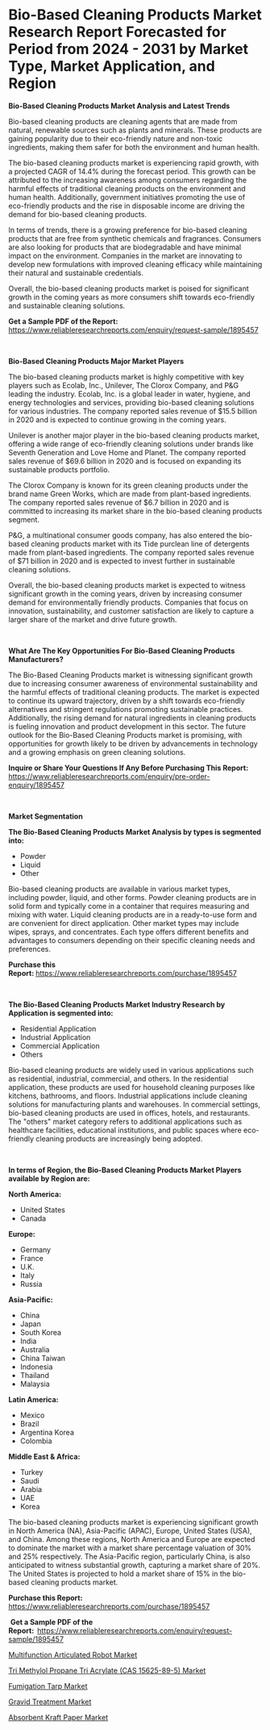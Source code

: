 <p><h1>Bio-Based Cleaning Products Market Research Report Forecasted for Period from 2024 -  2031 by Market Type, Market Application, and Region</h1></p><p><strong>Bio-Based Cleaning Products Market Analysis and Latest Trends</strong></p>
<p><p>Bio-based cleaning products are cleaning agents that are made from natural, renewable sources such as plants and minerals. These products are gaining popularity due to their eco-friendly nature and non-toxic ingredients, making them safer for both the environment and human health.</p><p>The bio-based cleaning products market is experiencing rapid growth, with a projected CAGR of 14.4% during the forecast period. This growth can be attributed to the increasing awareness among consumers regarding the harmful effects of traditional cleaning products on the environment and human health. Additionally, government initiatives promoting the use of eco-friendly products and the rise in disposable income are driving the demand for bio-based cleaning products.</p><p>In terms of trends, there is a growing preference for bio-based cleaning products that are free from synthetic chemicals and fragrances. Consumers are also looking for products that are biodegradable and have minimal impact on the environment. Companies in the market are innovating to develop new formulations with improved cleaning efficacy while maintaining their natural and sustainable credentials.</p><p>Overall, the bio-based cleaning products market is poised for significant growth in the coming years as more consumers shift towards eco-friendly and sustainable cleaning solutions.</p></p>
<p><strong>Get a Sample PDF of the Report:&nbsp;</strong> <a href="https://www.reliableresearchreports.com/enquiry/request-sample/1895457">https://www.reliableresearchreports.com/enquiry/request-sample/1895457</a></p>
<p>&nbsp;</p>
<p><strong>Bio-Based Cleaning Products Major Market Players</strong></p>
<p><p>The bio-based cleaning products market is highly competitive with key players such as Ecolab, Inc., Unilever, The Clorox Company, and P&G leading the industry. Ecolab, Inc. is a global leader in water, hygiene, and energy technologies and services, providing bio-based cleaning solutions for various industries. The company reported sales revenue of $15.5 billion in 2020 and is expected to continue growing in the coming years.</p><p>Unilever is another major player in the bio-based cleaning products market, offering a wide range of eco-friendly cleaning solutions under brands like Seventh Generation and Love Home and Planet. The company reported sales revenue of $69.6 billion in 2020 and is focused on expanding its sustainable products portfolio.</p><p>The Clorox Company is known for its green cleaning products under the brand name Green Works, which are made from plant-based ingredients. The company reported sales revenue of $6.7 billion in 2020 and is committed to increasing its market share in the bio-based cleaning products segment.</p><p>P&G, a multinational consumer goods company, has also entered the bio-based cleaning products market with its Tide purclean line of detergents made from plant-based ingredients. The company reported sales revenue of $71 billion in 2020 and is expected to invest further in sustainable cleaning solutions.</p><p>Overall, the bio-based cleaning products market is expected to witness significant growth in the coming years, driven by increasing consumer demand for environmentally friendly products. Companies that focus on innovation, sustainability, and customer satisfaction are likely to capture a larger share of the market and drive future growth.</p></p>
<p>&nbsp;</p>
<p><strong>What Are The Key Opportunities For Bio-Based Cleaning Products Manufacturers?</strong></p>
<p><p>The Bio-Based Cleaning Products market is witnessing significant growth due to increasing consumer awareness of environmental sustainability and the harmful effects of traditional cleaning products. The market is expected to continue its upward trajectory, driven by a shift towards eco-friendly alternatives and stringent regulations promoting sustainable practices. Additionally, the rising demand for natural ingredients in cleaning products is fueling innovation and product development in this sector. The future outlook for the Bio-Based Cleaning Products market is promising, with opportunities for growth likely to be driven by advancements in technology and a growing emphasis on green cleaning solutions.</p></p>
<p><strong>Inquire or Share Your Questions If Any Before Purchasing This Report:</strong> <a href="https://www.reliableresearchreports.com/enquiry/pre-order-enquiry/1895457">https://www.reliableresearchreports.com/enquiry/pre-order-enquiry/1895457</a></p>
<p>&nbsp;</p>
<p><strong>Market Segmentation</strong></p>
<p><strong>The Bio-Based Cleaning Products Market Analysis by types is segmented into:</strong></p>
<p><ul><li>Powder</li><li>Liquid</li><li>Other</li></ul></p>
<p><p>Bio-based cleaning products are available in various market types, including powder, liquid, and other forms. Powder cleaning products are in solid form and typically come in a container that requires measuring and mixing with water. Liquid cleaning products are in a ready-to-use form and are convenient for direct application. Other market types may include wipes, sprays, and concentrates. Each type offers different benefits and advantages to consumers depending on their specific cleaning needs and preferences.</p></p>
<p><strong>Purchase this Report:&nbsp;</strong><a href="https://www.reliableresearchreports.com/purchase/1895457">https://www.reliableresearchreports.com/purchase/1895457</a></p>
<p>&nbsp;</p>
<p><strong>The Bio-Based Cleaning Products Market Industry Research by Application is segmented into:</strong></p>
<p><ul><li>Residential Application</li><li>Industrial Application</li><li>Commercial Application</li><li>Others</li></ul></p>
<p><p>Bio-based cleaning products are widely used in various applications such as residential, industrial, commercial, and others. In the residential application, these products are used for household cleaning purposes like kitchens, bathrooms, and floors. Industrial applications include cleaning solutions for manufacturing plants and warehouses. In commercial settings, bio-based cleaning products are used in offices, hotels, and restaurants. The "others" market category refers to additional applications such as healthcare facilities, educational institutions, and public spaces where eco-friendly cleaning products are increasingly being adopted.</p></p>
<p>&nbsp;</p>
<p><strong>In terms of Region, the Bio-Based Cleaning Products Market Players available by Region are:</strong></p>
<p>
    <p> <strong> North America: </strong>
        <ul>
            <li>United States</li>
            <li>Canada</li>
        </ul>
        </p> 
    <p> <strong> Europe: </strong>
        <ul>
            <li>Germany</li>
            <li>France</li>
            <li>U.K.</li>
            <li>Italy</li>
            <li>Russia</li>
        </ul>
        </p> 
    <p> <strong> Asia-Pacific: </strong>
        <ul>
            <li>China</li>
            <li>Japan</li>
            <li>South Korea</li>
            <li>India</li>
            <li>Australia</li>
            <li>China Taiwan</li>
            <li>Indonesia</li>
            <li>Thailand</li>
            <li>Malaysia</li>
        </ul>
        </p> 
    <p> <strong> Latin America: </strong>
        <ul>
            <li>Mexico</li>
            <li>Brazil</li>
            <li>Argentina Korea</li>
            <li>Colombia</li>
        </ul>
        </p> 
    <p> <strong> Middle East & Africa: </strong>
        <ul>
            <li>Turkey</li>
            <li>Saudi</li>
            <li>Arabia</li>
            <li>UAE</li>
            <li>Korea</li>
        </ul>
    </p>
    </p>
<p><p>The bio-based cleaning products market is experiencing significant growth in North America (NA), Asia-Pacific (APAC), Europe, United States (USA), and China. Among these regions, North America and Europe are expected to dominate the market with a market share percentage valuation of 30% and 25% respectively. The Asia-Pacific region, particularly China, is also anticipated to witness substantial growth, capturing a market share of 20%. The United States is projected to hold a market share of 15% in the bio-based cleaning products market.</p></p>
<p><strong>Purchase this Report: </strong><a href="https://www.reliableresearchreports.com/purchase/1895457">https://www.reliableresearchreports.com/purchase/1895457</a></p>
<p>&nbsp;<strong>Get a Sample PDF of the Report:&nbsp;&nbsp;</strong><a href="https://www.reliableresearchreports.com/enquiry/request-sample/1895457">https://www.reliableresearchreports.com/enquiry/request-sample/1895457</a></p>
<p><strong></strong></p>
<p><p><a href="https://extreme-scabiosa-c81.notion.site/Multifunction-Articulated-Robot-Market-A-Comprehensive-Report-of-its-Market-Share-Growth-Trends-2-05dacb98cf674f129f27950b16c43ee0">Multifunction Articulated Robot Market</a></p><p><a href="https://funky-papaya-cf4.notion.site/Tri-Methylol-Propane-Tri-Acrylate-CAS-15625-89-5-Market-Research-Report-Provides-thorough-Industry-ff0add060bec4e1f8fb632c22fbd8de8">Tri Methylol Propane Tri Acrylate (CAS 15625-89-5) Market</a></p><p><a href="https://view.publitas.com/reportprime-1/global-fumigation-tarp-market-size-and-market-trends-insights-and-projections-from-2024-to-2031/">Fumigation Tarp Market</a></p><p><a href="https://summer-dogwood-3e9.notion.site/Gravid-Treatment-Market-Research-Report-Unlocks-Analysis-on-the-Market-Financial-Status-Market-Size-5b0f708ca17b4b2e9e7102433045c520">Gravid Treatment Market</a></p><p><a href="https://view.publitas.com/reportprime-1/absorbent-kraft-paper-market-research-report-reveals-the-latest-trends-and-opportunities-of-this-market-for-period-from-2024-2031/">Absorbent Kraft Paper Market</a></p></p>